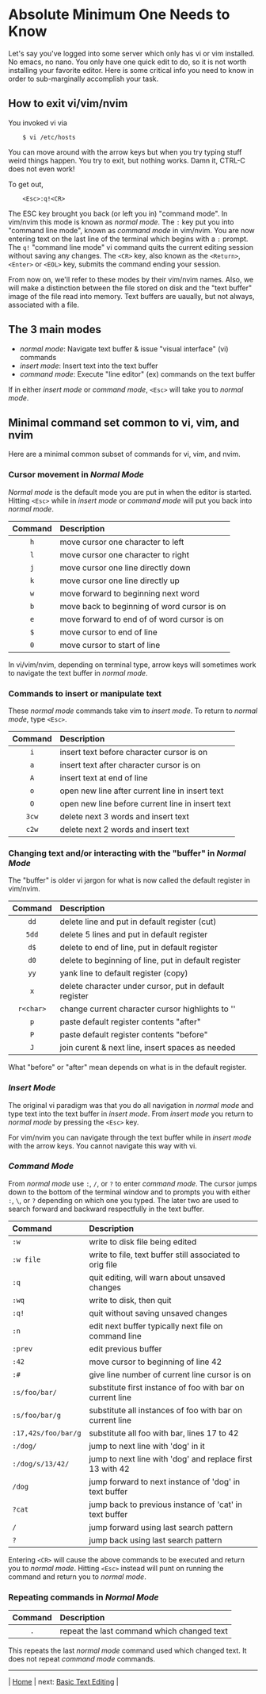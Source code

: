 # Absolute Minimum One Needs to Know

Let's say you've logged into some server which only has
vi or vim installed.  No emacs, no nano.  You only have
one quick edit to do, so it is not worth installing your
favorite editor.  Here is some critical info you need to
know in order to sub-marginally accomplish your task.

## How to exit vi/vim/nvim

You invoked vi via

```
    $ vi /etc/hosts
```

You can move around with the arrow keys but when you try typing
stuff weird things happen.  You try to exit, but nothing works.
Damn it, CTRL-C does not even work!

To get out,

```
    <Esc>:q!<CR>
```

The ESC key brought you back (or left you in) "command mode".
In vim/nvim this mode is known as *normal mode*.  The `:` key
put you into "command line mode", known as *command mode*
in vim/nvim.  You are now entering text on the last line of
the terminal which begins with a `:` prompt.  The `q!`
"command line mode" vi command quits the current editing
session without saving any changes.  The `<CR>` key, also
known as the `<Return>`, `<Enter>` or `<EOL>` key, submits
the command ending your session.

From now on, we'll refer to these modes by their vim/nvim names.
Also, we will make a distinction between the file stored on
disk and the "text buffer" image of the file read into memory.
Text buffers are uaually, but not always, associated with a
file.

## The 3 main modes

* *normal mode*: Navigate text buffer & issue "visual interface" (vi) commands
* *insert mode*: Insert text into the text buffer
* *command mode*: Execute "line editor" (ex) commands on the text buffer

If in either *insert mode* or *command mode*, `<Esc>` will take
you to *normal mode*.

## Minimal command set common to vi, vim, and nvim

Here are a minimal common subset of commands for vi, vim, and nvim.

### Cursor movement in *Normal Mode*

*Normal mode* is the default mode you are put in when the editor
is started.  Hitting `<Esc>` while in *insert mode* or *command mode*
will put you back into *normal mode*.

| Command  | Description                                 |
|:--------:|:------------------------------------------- |
| `h`      | move cursor one character to left           |
| `l`      | move cursor one character to right          |
| `j`      | move cursor one line directly down          |
| `k`      | move cursor one line directly up            |
| `w`      | move forward to beginning next word         |
| `b`      | move back to beginning of word cursor is on |
| `e`      | move forward to end of of word cursor is on |
| `$`      | move cursor to end of line                  |
| `0`      | move cursor to start of line                |

In vi/vim/nvim, depending on terminal type, arrow keys will
sometimes work to navigate the text buffer in *normal mode*.

### Commands to insert or manipulate text

These *normal mode* commands take vim to *insert mode*.
To return to *normal mode*, type `<Esc>`.

| Command | Description                                      |
|:-------:|:------------------------------------------------ |
| `i`     | insert text before character cursor is on        |
| `a`     | insert text after character cursor is on         |
| `A`     | insert text at end of line                       |
| `o`     | open new line after current line in insert text  |
| `O`     | open new line before current line in insert text |
| `3cw`   | delete next 3 words and insert text              |
| `c2w`   | delete next 2 words and insert text              |

### Changing text and/or interacting with the "buffer" in *Normal Mode*

The "buffer" is older vi jargon for what is now
called the default register in vim/nvim.

| Command   | Description                                            |
|:---------:|:------------------------------------------------------ |
| `dd`      | delete line and put in default register (cut)          |
| `5dd`     | delete 5 lines and put in default register             |
| `d$`      | delete to end of line, put in default register         |
| `d0`      | delete to beginning of line, put in default register   |
| `yy`      | yank line to default register (copy)                   |
| `x`       | delete character under cursor, put in default register |
| `r<char>` | change current character cursor highlights to '<char>' |
| `p`       | paste default register contents "after"                |
| `P`       | paste default register contents "before"               |
| `J`       | join curent & next line, insert spaces as needed       |

What "before" or "after" mean depends on what is in the default register.

### *Insert Mode*

The original vi paradigm was that you do all navigation in *normal mode*
and type text into the text buffer in *insert mode*.  From *insert mode*
you return to *normal mode* by pressing the `<Esc>` key.

For vim/nvim you can navigate through the text buffer while in *insert mode*
with the arrow keys.  You cannot navigate this way with vi.

### *Command Mode*

From *normal mode* use  `:`, `/`, or `?` to enter *command mode*.
The cursor jumps down to the bottom of the terminal window and to
prompts you with either `:`, `\`, or `?` depending on which one
you typed.  The later two are used to search forward and backward
respectfully in the text buffer.

| Command             | Description                                               |
|:------------------- |:--------------------------------------------------------- |
| `:w`                | write to disk file being edited                           |
| `:w file`           | write to file, text buffer still associated to orig file  |
| `:q`                | quit editing, will warn about unsaved changes             |
| `:wq`               | write to disk, then quit                                  |
| `:q!`               | quit without saving unsaved changes                       |
| `:n`                | edit next buffer typically next file on command line      |
| `:prev`             | edit previous buffer                                      |
| `:42`               | move cursor to beginning of line 42                       |
| `:#`                | give line number of current line cursor is on             |
| `:s/foo/bar/`       | substitute first instance of foo with bar on current line |
| `:s/foo/bar/g`      | substitute all instances of foo with bar on current line  |
| `:17,42s/foo/bar/g` | substitute all foo with bar, lines 17 to 42               |
| `:/dog/`            | jump to next line with 'dog' in it                        |
| `:/dog/s/13/42/`    | jump to next line with 'dog' and replace first 13 with 42 |
| `/dog`              | jump forward to next instance of 'dog' in text buffer     |
| `?cat`              | jump back to previous instance of 'cat' in text buffer    |
| `/`                 | jump forward using last search pattern                    |
| `?`                 | jump back using last search pattern                       |

Entering `<CR>` will cause the above commands to be executed and return you
to *normal mode*.  Hitting `<Esc>` instead will punt on running the command
and return you to *normal mode*.

### Repeating commands in *Normal Mode*

| Command | Description                                |
|:-------:|:------------------------------------------ |
| `.`     | repeat the last command which changed text |

This repeats the last *normal mode* command used which changed text.
It does not repeat *command mode* commands.

---

| [Home][0] | next: [Basic Text Editing][2] |

[0]: ../README.md
[2]: 02-BasicTextEditing.md
